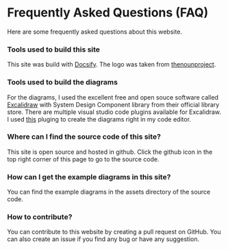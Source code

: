 # Frequently Asked Questions (FAQ)

Here are some frequently asked questions about this website.

### Tools used to build this site

This site was build with [Docsify](https://docsify.js.org/#/). The logo was taken from [thenounproject](https://thenounproject.com/icon/database-design-3783547/).

### Tools used to build the diagrams

For the diagrams, I used the excellent free and open souce software called [Excalidraw](https://excalidraw.com/) with System Design Component library from their official library store. There are multiple visual studio code plugins available for Excalidraw. I used [this](https://marketplace.visualstudio.com/items?itemName=pomdtr.excalidraw-editor) pluging to create the diagrams right in my code editor.

### Where can I find the source code of this site?

This site is open source and hosted in github. Click the github icon in the top right corner of this page to go to the source code.

### How can I get the example diagrams in this site?

You can find the example diagrams in the assets directory of the source code.

### How to contribute?

You can contribute to this website by creating a pull request on GitHub. You can also create an issue if you find any bug or have any suggestion.
